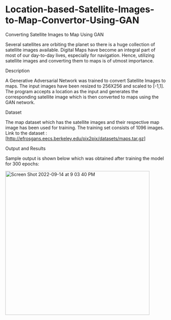 # Location-based-Satellite-Images-to-Map-Convertor-Using-GAN


Converting Satellite Images to Map Using GAN


Several satellites are orbiting the planet so there is a huge collection of satellite images available. Digital Maps have become an integral part of most of our day-to-day lives, especially for navigation. Hence, utilizing satellite images and converting them to maps is of utmost importance.


Description

A Generative Adversarial Network was trained to convert Satellite Images to maps. The input images have been resized to 256X256 and scaled to [-1,1]. 
The program accepts a location as the input and generates the corresponding satellite image which is then converted to maps using the GAN network. 

Dataset

The map dataset which has the satellite images and their respective map image has been used for training. The training set consists of 1096 images.
Link to the dataset : [http://efrosgans.eecs.berkeley.edu/pix2pix/datasets/maps.tar.gz]


Output and Results

Sample output is shown below which was obtained after training the model for 300 epochs:

<img width="450" alt="Screen Shot 2022-09-14 at 9 03 40 PM" src="https://user-images.githubusercontent.com/40431641/190315430-ccc37f1c-4060-4c27-ae07-fdce742b8f76.png">

